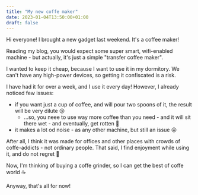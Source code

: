 ```yaml
---
title: "My new coffe maker"
date: 2023-01-04T13:50:00+01:00
draft: false
---
```


Hi everyone!
I brought a new gadget last weekend. It's a coffee maker!

Reading my blog, you would expect some super smart, wifi-enabled machine - but actually, it's just a simple "transfer coffee maker".

I wanted to keep it cheap, because I want to use it in my dormitory. We can't have any high-power devices, so getting it confiscated is a risk.

I have had it for over a week, and I use it every day! However, I already noticed few issues:
- if you want just a cup of coffee, and will pour two spoons of it, the result will be very dilute 😕
   - ...so, you neee to use way more coffee than you need - and it will sit there wet - and eventually, get rotten 🤮
- it makes a lot od noise - as any other machine, but still an issue 😖

After all, I think it was made for offices and other places with crowds of coffe-addicts - not ordinary people. That said, I find enjoyment while using it, and do not regret 🥰

Now, I'm thinking of buying a coffe grinder, so I can get the best of coffe world ☕

Anyway, that's all for now!
